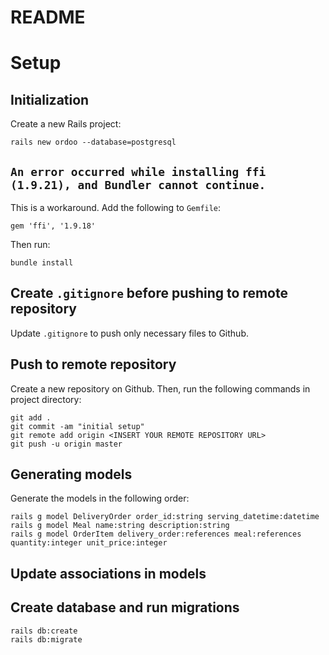 # README

# Setup

## Initialization

Create a new Rails project:

```
rails new ordoo --database=postgresql
```

## `An error occurred while installing ffi (1.9.21), and Bundler cannot continue.`

This is a workaround. Add the following to `Gemfile`:

```
gem 'ffi', '1.9.18'
```

Then run:

```
bundle install
```

## Create `.gitignore` before pushing to remote repository

Update `.gitignore` to push only necessary files to Github.

## Push to remote repository

Create a new repository on Github. Then, run the following commands in project directory:

```
git add .
git commit -am "initial setup"
git remote add origin <INSERT YOUR REMOTE REPOSITORY URL>
git push -u origin master
```

## Generating models

Generate the models in the following order:

```
rails g model DeliveryOrder order_id:string serving_datetime:datetime
rails g model Meal name:string description:string
rails g model OrderItem delivery_order:references meal:references quantity:integer unit_price:integer
```

## Update associations in models



## Create database and run migrations



```
rails db:create
rails db:migrate
```

<!--
This README would normally document whatever steps are necessary to get the
application up and running.

Things you may want to cover:

* Ruby version

* System dependencies

* Configuration

* Database creation

* Database initialization

* How to run the test suite

* Services (job queues, cache servers, search engines, etc.)

* Deployment instructions

* ...
-->
